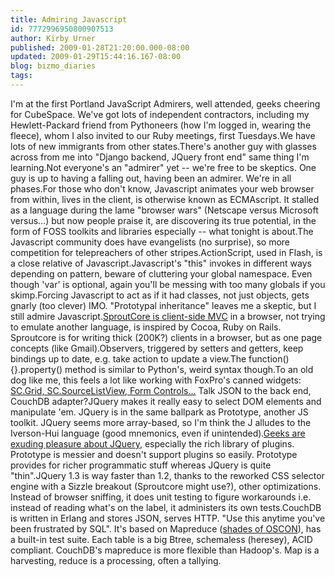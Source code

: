 ```yaml
---
title: Admiring Javascript
id: 7772996950800907513
author: Kirby Urner
published: 2009-01-28T21:20:00.000-08:00
updated: 2009-01-29T15:44:16.167-08:00
blog: bizmo_diaries
tags: 
---
```


I'm at the first Portland JavaScript Admirers, well attended, geeks cheering for CubeSpace.  We've got lots of independent contractors, including my Hewlett-Packard friend from Pythoneers (how I'm logged in, wearing the fleece), whom I also invited to our Ruby meetings, first Tuesdays.We have lots of new immigrants from other states.There's another guy with glasses across from me into "Django backend, JQuery front end" same thing I'm learning.Not everyone's an "admirer" yet -- we're free to be skeptics.  One guy is up to having a falling out, having been an admirer.  We're in all phases.For those who don't know, Javascript animates your web browser from within, lives in the client, is otherwise known as ECMAscript.  It stalled as a language during the lame "browser wars" (Netscape versus Microsoft versus...) but now people praise it, are discovering its true potential, in the form of FOSS toolkits and libraries especially -- what tonight is about.The Javascript community does have evangelists (no surprise), so more competition for telepreachers of other stripes.ActionScript, used in Flash, is a close relative of Javascript.Javascript's "this" invokes in different ways depending on pattern, beware of cluttering your global namespace.  Even though 'var' is optional, again you'll be messing with too many globals if you skimp.Forcing Javascript to act as if it had classes, not just objects, gets gnarly (too clever) IMO.  "Prototypal inheritance" leaves me a skeptic, but I still admire Javascript.[SproutCore is client-side MVC](http://www.sproutcore.com/) in a browser, not trying to emulate another language, is inspired by Cocoa, Ruby on Rails.  Sproutcore is for writing thick (200K?) clients in a browser, but as one page concepts (like Gmail).Observers, triggered by setters and getters, keep bindings up to date, e.g. take action to update a view.The function(){}.property() method is similar to Python's, weird syntax though.To an old dog like me, this feels a lot like working with FoxPro's canned widgets: [SC.Grid, SC.SourceListView, Form Controls...](http://www.sproutcore.com/static/sample_controls/) Talk JSON to the back end, CouchDB adapter?JQuery makes it really easy to select DOM elements and manipulate 'em.  JQuery is in the same ballpark as Prototype, another JS toolkit.  JQuery seems more array-based, so I'm think the J alludes to the Iverson-Hui language (good mnemonics, even if unintended).[Geeks are exuding pleasure about JQuery](http://jquery.com/), especially the rich library of plugins.  Prototype is messier and doesn't support plugins so easily.  Prototype provides for richer programmatic stuff whereas JQuery is quite "thin".JQuery 1.3 is way faster than 1.2, thanks to the reworked CSS selector engine with a Sizzle breakout (Sproutcore might use?), other optimizations.  Instead of browser sniffing, it does unit testing to figure workarounds i.e. instead of reading what's on the label, it administers its own tests.CouchDB is written in Erlang and stores JSON, serves HTTP.  "Use this anytime you've been frustrated by SQL".  It's based on Mapreduce ([shades of OSCON](http://controlroom.blogspot.com/2008/07/success-story-hadoop-nyt.html)), has a built-in test suite.  Each table is a big Btree, schemaless (heresey), ACID compliant.  CouchDB's mapreduce is more flexible than Hadoop's.  Map is a harvesting, reduce is a processing, often a tallying.